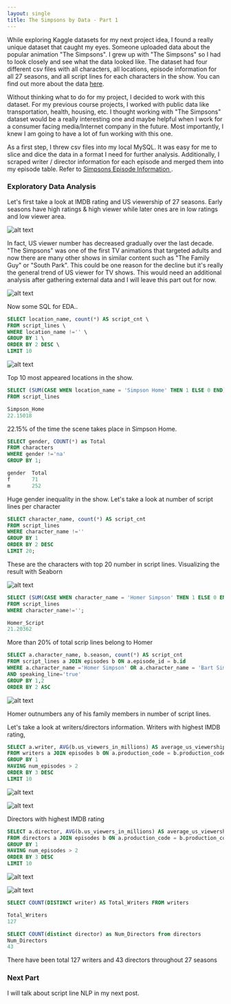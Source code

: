 ```yaml
---
layout: single
title: The Simpsons by Data - Part 1
---
```


While exploring Kaggle datasets for my next project idea, I found a really unique dataset that caught my eyes. Someone uploaded data about the popular animation "The Simpsons". I grew up with "The Simpsons" so I had to look closely and see what the data looked like. The dataset had four different csv files with all characters, all locations, episode information for all 27 seasons, and all script lines for each characters in the show. You can find out more about the data <a href='https://www.kaggle.com/wcukierski/the-simpsons-by-the-data'>here</a>.

Without thinking what to do for my project, I decided to work with this dataset. For my previous course projects, I worked with public data like transportation, health, housing, etc. I thought working with "The Simpsons" dataset would be a really interesting one and maybe helpful when I work for a consumer facing media/Internet company in the future. Most importantly, I knew I am going to have a lot of fun working with this one. 

As a first step, I threw csv files into my local MySQL. It was easy for me to slice and dice the data in a format I need for further analysis. Additionally, I scraped writer / director information for each episode and merged them into my episode table. Refer to <a href='https://en.wikipedia.org/wiki/List_of_The_Simpsons_episodes'> Simpsons Episode Information </a>. 

### Exploratory Data Analysis

Let's first take a look at IMDB rating and US viewership of 27 seasons. Early seasons have high ratings & high viewer while later ones are in low ratings and low viewer area. 

![alt text](/images/season_rating_viewer.png "season stat")


In fact, US viewer number has decreased gradually over the last decade. "The Simpsons" was one of the first TV animations that targeted adults and now there are many other shows in similar content such as "The Family Guy" or "South Park". This could be one reason for the decline but it's really the general trend of US viewer for TV shows. This would need an additional analysis after gathering external data and I will leave this part out for now.


![alt text](/images/simpsons_viewership.png "viewership")

Now some SQL for EDA..

```sql
SELECT location_name, count(*) AS script_cnt \
FROM script_lines \
WHERE location_name !='' \
GROUP BY 1 \
ORDER BY 2 DESC \
LIMIT 10
```

![alt text](/images/simpsons_location.png "location")

Top 10 most appeared locations in the show.

```sql
SELECT (SUM(CASE WHEN location_name = 'Simpson Home' THEN 1 ELSE 0 END) * 100.0 / COUNT(id)) As Simpson_Home \
FROM script_lines

Simpson_Home
22.15018

```
22.15% of the time the scene takes place in Simpson Home.

```sql
SELECT gender, COUNT(*) as Total 
FROM characters 
WHERE gender !='na' 
GROUP BY 1;

gender 	Total
f 	    71
m 	    252

```

Huge gender inequality in the show.
Let's take a look at number of script lines per character

```sql
SELECT character_name, count(*) AS script_cnt 
FROM script_lines 
WHERE character_name !='' 
GROUP BY 1 
ORDER BY 2 DESC 
LIMIT 20;
```

These are the characters with top 20 number in script lines.
Visualizing the result with Seaborn

![alt text](/images/simpson_scriptlines.png "character scriptlines")


```sql
SELECT (SUM(CASE WHEN character_name = 'Homer Simpson' THEN 1 ELSE 0 END) * 100.0 / COUNT(id)) As Homer_Script 
FROM script_lines 
WHERE character_name!='';

Homer_Script
21.20362
```
More than 20% of total scrip lines belong to Homer


```sql
SELECT a.character_name, b.season, count(*) AS script_cnt 
FROM script_lines a JOIN episodes b ON a.episode_id = b.id 
WHERE a.character_name ='Homer Simpson' OR a.character_name = 'Bart Simpson' OR a.character_name = 'Lisa Simpson' OR a.character_name = 'Marge Simpson' 
AND speaking_line='true' 
GROUP BY 1,2 
ORDER BY 2 ASC 
```

![alt text](/images/simpson_scriptlines.png "scriptlines")

Homer outnumbers any of his family members in number of script lines. 

Let's take a look at writers/directors information.
Writers with highest IMDB rating,

```sql
SELECT a.writer, AVG(b.us_viewers_in_millions) AS average_us_viewership, AVG(b.imdb_rating) AS average_imdb_rating, COUNT(*) AS num_episodes 
FROM writers a JOIN episodes b ON a.production_code = b.production_code \
GROUP BY 1 
HAVING num_episodes > 2 
ORDER BY 3 DESC 
LIMIT 10
```
![alt text](/images/simpson_writer.png "writers")

![alt text](/images/writer_viz.png "writer_viz")

Directors with highest IMDB rating

```sql
SELECT a.director, AVG(b.us_viewers_in_millions) AS average_us_viewership, AVG(b.imdb_rating) AS average_imdb_rating, COUNT(*) AS num_episodes 
FROM directors a JOIN episodes b ON a.production_code = b.production_code \
GROUP BY 1 
HAVING num_episodes > 2 
ORDER BY 3 DESC 
LIMIT 10
```

![alt text](/images/simpson_directors.png "directors")

![alt text](/images/simpson_director_viz.png "directors_viz")

```sql
SELECT COUNT(DISTINCT writer) AS Total_Writers FROM writers

Total_Writers
127

SELECT COUNT(distinct director) as Num_Directors from directors
Num_Directors
43
```
There have been total 127 writers and 43 directors throughout 27 seasons


### Next Part

I will talk about script line NLP in my next post.
